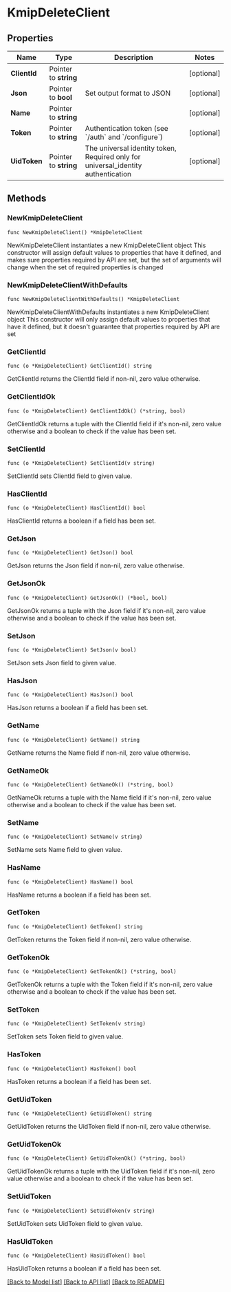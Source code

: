 # KmipDeleteClient

## Properties

Name | Type | Description | Notes
------------ | ------------- | ------------- | -------------
**ClientId** | Pointer to **string** |  | [optional] 
**Json** | Pointer to **bool** | Set output format to JSON | [optional] 
**Name** | Pointer to **string** |  | [optional] 
**Token** | Pointer to **string** | Authentication token (see &#x60;/auth&#x60; and &#x60;/configure&#x60;) | [optional] 
**UidToken** | Pointer to **string** | The universal identity token, Required only for universal_identity authentication | [optional] 

## Methods

### NewKmipDeleteClient

`func NewKmipDeleteClient() *KmipDeleteClient`

NewKmipDeleteClient instantiates a new KmipDeleteClient object
This constructor will assign default values to properties that have it defined,
and makes sure properties required by API are set, but the set of arguments
will change when the set of required properties is changed

### NewKmipDeleteClientWithDefaults

`func NewKmipDeleteClientWithDefaults() *KmipDeleteClient`

NewKmipDeleteClientWithDefaults instantiates a new KmipDeleteClient object
This constructor will only assign default values to properties that have it defined,
but it doesn't guarantee that properties required by API are set

### GetClientId

`func (o *KmipDeleteClient) GetClientId() string`

GetClientId returns the ClientId field if non-nil, zero value otherwise.

### GetClientIdOk

`func (o *KmipDeleteClient) GetClientIdOk() (*string, bool)`

GetClientIdOk returns a tuple with the ClientId field if it's non-nil, zero value otherwise
and a boolean to check if the value has been set.

### SetClientId

`func (o *KmipDeleteClient) SetClientId(v string)`

SetClientId sets ClientId field to given value.

### HasClientId

`func (o *KmipDeleteClient) HasClientId() bool`

HasClientId returns a boolean if a field has been set.

### GetJson

`func (o *KmipDeleteClient) GetJson() bool`

GetJson returns the Json field if non-nil, zero value otherwise.

### GetJsonOk

`func (o *KmipDeleteClient) GetJsonOk() (*bool, bool)`

GetJsonOk returns a tuple with the Json field if it's non-nil, zero value otherwise
and a boolean to check if the value has been set.

### SetJson

`func (o *KmipDeleteClient) SetJson(v bool)`

SetJson sets Json field to given value.

### HasJson

`func (o *KmipDeleteClient) HasJson() bool`

HasJson returns a boolean if a field has been set.

### GetName

`func (o *KmipDeleteClient) GetName() string`

GetName returns the Name field if non-nil, zero value otherwise.

### GetNameOk

`func (o *KmipDeleteClient) GetNameOk() (*string, bool)`

GetNameOk returns a tuple with the Name field if it's non-nil, zero value otherwise
and a boolean to check if the value has been set.

### SetName

`func (o *KmipDeleteClient) SetName(v string)`

SetName sets Name field to given value.

### HasName

`func (o *KmipDeleteClient) HasName() bool`

HasName returns a boolean if a field has been set.

### GetToken

`func (o *KmipDeleteClient) GetToken() string`

GetToken returns the Token field if non-nil, zero value otherwise.

### GetTokenOk

`func (o *KmipDeleteClient) GetTokenOk() (*string, bool)`

GetTokenOk returns a tuple with the Token field if it's non-nil, zero value otherwise
and a boolean to check if the value has been set.

### SetToken

`func (o *KmipDeleteClient) SetToken(v string)`

SetToken sets Token field to given value.

### HasToken

`func (o *KmipDeleteClient) HasToken() bool`

HasToken returns a boolean if a field has been set.

### GetUidToken

`func (o *KmipDeleteClient) GetUidToken() string`

GetUidToken returns the UidToken field if non-nil, zero value otherwise.

### GetUidTokenOk

`func (o *KmipDeleteClient) GetUidTokenOk() (*string, bool)`

GetUidTokenOk returns a tuple with the UidToken field if it's non-nil, zero value otherwise
and a boolean to check if the value has been set.

### SetUidToken

`func (o *KmipDeleteClient) SetUidToken(v string)`

SetUidToken sets UidToken field to given value.

### HasUidToken

`func (o *KmipDeleteClient) HasUidToken() bool`

HasUidToken returns a boolean if a field has been set.


[[Back to Model list]](../README.md#documentation-for-models) [[Back to API list]](../README.md#documentation-for-api-endpoints) [[Back to README]](../README.md)


